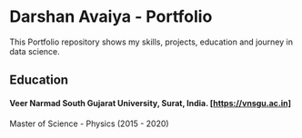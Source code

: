 # Darshan Avaiya - Portfolio
This Portfolio repository shows my skills, projects, education and journey in data science.

## Education
#### Veer Narmad South Gujarat University, Surat, India. [https://vnsgu.ac.in]
Master of Science - Physics (2015 - 2020)

